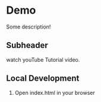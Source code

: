 # Demo

Some description!

## Subheader

watch youTube Tutorial video.

## Local Development

1. Open index.html in your browser
